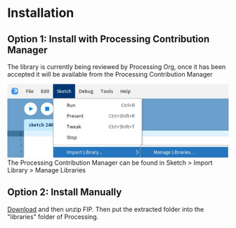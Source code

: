 # Installation

## Option 1: Install with Processing Contribution Manager
The library is currently being reviewed by Processing Org, once it has been accepted it will be available from the Processing Contribution Manager

<img src="./images/findPLM.jpg">
<figcaption>The Processing Contribution Manager can be found in Sketch > Import Library > Manage Libraries</figcaption>

## Option 2: Install Manually
[Download](TODO) and then unzip FIP. Then put the extracted folder into the "libraries" folder of Processing.